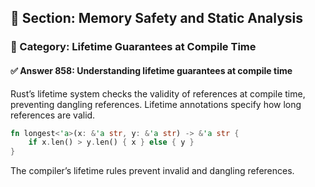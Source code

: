 ## 📘 Section: Memory Safety and Static Analysis
### 🔹 Category: Lifetime Guarantees at Compile Time
#### ✅ Answer 858: Understanding lifetime guarantees at compile time

Rust’s lifetime system checks the validity of references at compile time, preventing dangling references. Lifetime annotations specify how long references are valid.

```rust
fn longest<'a>(x: &'a str, y: &'a str) -> &'a str {
    if x.len() > y.len() { x } else { y }
}
```

The compiler’s lifetime rules prevent invalid and dangling references.
